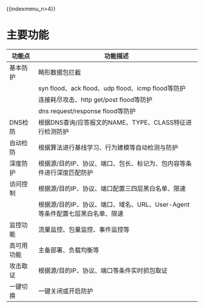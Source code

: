{{indexmenu_n>4}}

# 主要功能

| 功能点   | 功能描述                                           |
| ----- | ---------------------------------------------- |
| 基本防护  | 畸形数据包拦截                                        |
|       | syn flood、ack flood、udp flood、icmp flood等防护    |
|       | 连接耗尽攻击、http get/post flood等防护                  |
|       | dns request/response flood等防护                  |
| DNS检防 | 根据DNS查询/应答报文的NAME、TYPE、CLASS特征进行检测防护           |
| 自动检防  | 根据算法进行基线学习、行为建模等自动检测与防护                        |
| 深度防护  | 根据源/目的IP、协议、端口、包长、标记为、包内容等条件进行深度匹配防护           |
| 访问控制  | 根据源/目的IP、协议、端口配置三四层黑白名单、限速                     |
|       | 根据源/目的IP、协议、端口、域名、URL、User-Agent等条件配置七层黑白名单、限速 |
| 监控功能  | 流量监控、包量监控、事件监控等                                |
| 高可用功能 | 主备部署、负载均衡等                                     |
| 攻击取证  | 根据源/目的IP、协议、端口等条件实时抓包取证                        |
| 一键切换  | 一键关闭或开启防护                                      |
